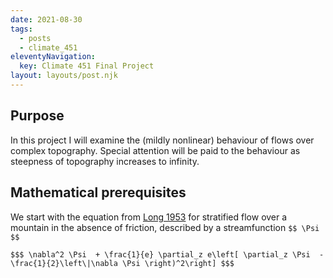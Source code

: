 ```yaml
---
date: 2021-08-30
tags:
  - posts
  - climate_451
eleventyNavigation:
  key: Climate 451 Final Project
layout: layouts/post.njk
---
```


## Purpose

In this project I will examine the (mildly nonlinear) behaviour of flows over complex topography. 
Special attention will be paid to the behaviour as steepness of topography increases to infinity.


## Mathematical prerequisites

We start with the equation from [Long 1953](https://onlinelibrary.wiley.com/doi/abs/10.1111/j.2153-3490.1953.tb01035.x)
for stratified flow over a mountain in the absence of friction, described by a streamfunction `$$ \Psi $$`

`$$$ \nabla^2 \Psi  + \frac{1}{e} \partial_z e\left[ \partial_z \Psi  - \frac{1}{2}\left\|\nabla \Psi \right)^2\right] $$$`
